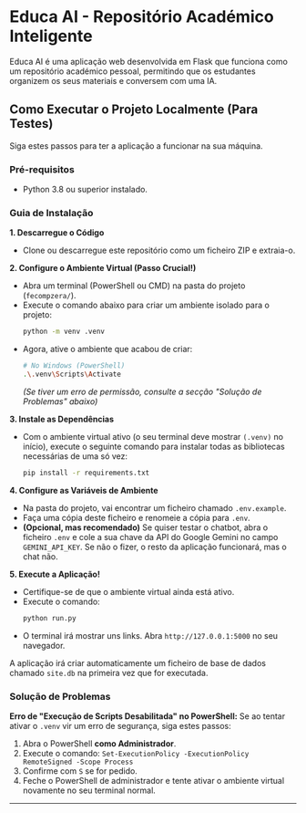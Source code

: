 # Educa AI - Repositório Académico Inteligente

Educa AI é uma aplicação web desenvolvida em Flask que funciona como um repositório académico pessoal, permitindo que os estudantes organizem os seus materiais e conversem com uma IA.

## Como Executar o Projeto Localmente (Para Testes)

Siga estes passos para ter a aplicação a funcionar na sua máquina.

### Pré-requisitos
- Python 3.8 ou superior instalado.

### Guia de Instalação

**1. Descarregue o Código**
   - Clone ou descarregue este repositório como um ficheiro ZIP e extraia-o.

**2. Configure o Ambiente Virtual (Passo Crucial!)**
   - Abra um terminal (PowerShell ou CMD) na pasta do projeto (`fecompzera/`).
   - Execute o comando abaixo para criar um ambiente isolado para o projeto:
     ```bash
     python -m venv .venv
     ```
   - Agora, ative o ambiente que acabou de criar:
     ```bash
     # No Windows (PowerShell)
     .\.venv\Scripts\Activate
     ```
     *(Se tiver um erro de permissão, consulte a secção "Solução de Problemas" abaixo)*

**3. Instale as Dependências**
   - Com o ambiente virtual ativo (o seu terminal deve mostrar `(.venv)` no início), execute o seguinte comando para instalar todas as bibliotecas necessárias de uma só vez:
     ```bash
     pip install -r requirements.txt
     ```

**4. Configure as Variáveis de Ambiente**
   - Na pasta do projeto, vai encontrar um ficheiro chamado `.env.example`.
   - Faça uma cópia deste ficheiro e renomeie a cópia para `.env`.
   - **(Opcional, mas recomendado)** Se quiser testar o chatbot, abra o ficheiro `.env` e cole a sua chave da API do Google Gemini no campo `GEMINI_API_KEY`. Se não o fizer, o resto da aplicação funcionará, mas o chat não.

**5. Execute a Aplicação!**
   - Certifique-se de que o ambiente virtual ainda está ativo.
   - Execute o comando:
     ```bash
     python run.py
     ```
   - O terminal irá mostrar uns links. Abra `http://127.0.0.1:5000` no seu navegador.

A aplicação irá criar automaticamente um ficheiro de base de dados chamado `site.db` na primeira vez que for executada.

### Solução de Problemas

**Erro de "Execução de Scripts Desabilitada" no PowerShell:**
Se ao tentar ativar o `.venv` vir um erro de segurança, siga estes passos:
1. Abra o PowerShell **como Administrador**.
2. Execute o comando: `Set-ExecutionPolicy -ExecutionPolicy RemoteSigned -Scope Process`
3. Confirme com `S` se for pedido.
4. Feche o PowerShell de administrador e tente ativar o ambiente virtual novamente no seu terminal normal.

---
